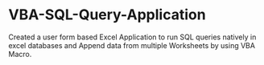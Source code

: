 # VBA-SQL-Query-Application
Created a user form based Excel Application to run SQL queries natively in excel databases and Append data from multiple Worksheets by using VBA Macro.
